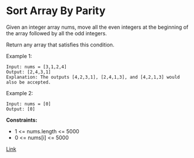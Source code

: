 # Sort Array By Parity

Given an integer array nums, move all the even integers at the beginning of the array followed by all the odd integers.

Return any array that satisfies this condition.

Example 1:

```
Input: nums = [3,1,2,4]
Output: [2,4,3,1]
Explanation: The outputs [4,2,3,1], [2,4,1,3], and [4,2,1,3] would also be accepted.
```

Example 2:

```
Input: nums = [0]
Output: [0]
```

**Constraints:**

- 1 <= nums.length <= 5000
- 0 <= nums[i] <= 5000

[Link](https://leetcode.com/problems/sort-array-by-parity/)